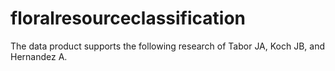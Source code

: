 # floralresourceclassification
The data product supports the following research of Tabor JA, Koch JB, and Hernandez A.
